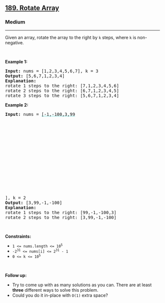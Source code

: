 <h2><a href="https://leetcode.com/problems/rotate-array/">189. Rotate Array</a></h2><h3>Medium</h3><hr><div style="user-select: auto;"><p style="user-select: auto;">Given an array, rotate the array to the right by <code style="user-select: auto;">k</code> steps, where <code style="user-select: auto;">k</code> is non-negative.</p>

<p style="user-select: auto;">&nbsp;</p>
<p style="user-select: auto;"><strong style="user-select: auto;">Example 1:</strong></p>

<pre style="user-select: auto;"><strong style="user-select: auto;">Input:</strong> nums = [1,2,3,4,5,6,7], k = 3
<strong style="user-select: auto;">Output:</strong> [5,6,7,1,2,3,4]
<strong style="user-select: auto;">Explanation:</strong>
rotate 1 steps to the right: [7,1,2,3,4,5,6]
rotate 2 steps to the right: [6,7,1,2,3,4,5]
rotate 3 steps to the right: [5,6,7,1,2,3,4]
</pre>

<p style="user-select: auto;"><strong style="user-select: auto;">Example 2:</strong></p>

<pre style="user-select: auto;"><strong style="user-select: auto;">Input:</strong> nums = <lclighter data-id="lgt256655983" data-bundle-id="0" style="background-image: linear-gradient(transparent 0%, transparent calc(50% - 4px), rgb(204, 242, 241) calc(50% - 4px), rgb(204, 242, 241) 100%); transition: background-position 120ms ease-in-out 0s, padding 120ms ease-in-out 0s; background-size: 100% 200%; background-position: initial; user-select: auto;">[-1,-100,3,99</lclighter><div class="LinerThreadIcon LinerFirst " data-highlight-id="256655983" data-bundle-id="0" id="lgt256655983" style="background-image: url(&quot;https://profile.getliner.com/liner-service-bucket/user_photo_default/color-2/S.svg&quot;); user-select: auto;">
        <div class="LinerThreadIcon__dim" style="user-select: auto;"></div>
        <div class="LinerThreadIcon__mentioned" style="user-select: auto;">
          <div class="LinerThreadIcon__mentionedImg" style="user-select: auto;"></div>
        </div>
        <div class="LinerThreadIcon__onlyMe" style="user-select: auto;">
          <div class="LinerThreadIcon__onlyMeImg" style="user-select: auto;"></div>
        </div>
      </div>], k = 2
<strong style="user-select: auto;">Output:</strong> [3,99,-1,-100]
<strong style="user-select: auto;">Explanation:</strong> 
rotate 1 steps to the right: [99,-1,-100,3]
rotate 2 steps to the right: [3,99,-1,-100]
</pre>

<p style="user-select: auto;">&nbsp;</p>
<p style="user-select: auto;"><strong style="user-select: auto;">Constraints:</strong></p>

<ul style="user-select: auto;">
	<li style="user-select: auto;"><code style="user-select: auto;">1 &lt;= nums.length &lt;= 10<sup style="user-select: auto;">5</sup></code></li>
	<li style="user-select: auto;"><code style="user-select: auto;">-2<sup style="user-select: auto;">31</sup> &lt;= nums[i] &lt;= 2<sup style="user-select: auto;">31</sup> - 1</code></li>
	<li style="user-select: auto;"><code style="user-select: auto;">0 &lt;= k &lt;= 10<sup style="user-select: auto;">5</sup></code></li>
</ul>

<p style="user-select: auto;">&nbsp;</p>
<p style="user-select: auto;"><strong style="user-select: auto;">Follow up:</strong></p>

<ul style="user-select: auto;">
	<li style="user-select: auto;">Try to come up with as many solutions as you can. There are at least <strong style="user-select: auto;">three</strong> different ways to solve this problem.</li>
	<li style="user-select: auto;">Could you do it in-place with <code style="user-select: auto;">O(1)</code> extra space?</li>
</ul>
</div>